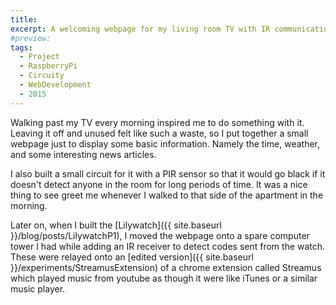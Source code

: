```yaml
---
title:
excerpt: A welcoming webpage for my living room TV with IR communication to my watch and music control.
#preview:
tags:
  - Project
  - RaspberryPi
  - Circuity
  - WebDevelopment
  - 2015
---
```


Walking past my TV every morning inspired me to do something with it. Leaving it off and unused felt like such a waste, so I put together a small webpage just to display some basic information. Namely the time, weather, and some interesting news articles.

I also built a small circuit for it with a PIR sensor so that it would go black if it doesn't detect anyone in the room for long periods of time. It was a nice thing to see greet me whenever I walked to that side of the apartment in the morning.

Later on, when I built the [Lilywatch]({{ site.baseurl }}/blog/posts/LilywatchP1), I moved the webpage onto a spare computer tower I had while adding an IR receiver to detect codes sent from the watch. These were relayed onto an [edited version]({{ site.baseurl }}/experiments/StreamusExtension) of a chrome extension called Streamus which played music from youtube as though it were like iTunes or a similar music player.
